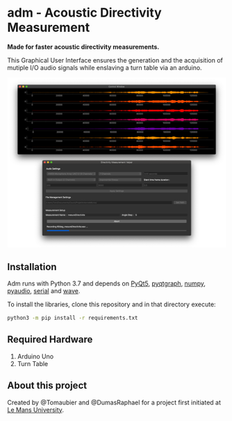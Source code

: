 # adm - Acoustic Directivity Measurement
**Made for faster acoustic directivity measurements.**

This Graphical User Interface ensures the generation and the acquisition of mutiple I/O audio signals while enslaving a turn table via an arduino.

<img src="pictures/ScreenCapture.png">

## Installation
Adm runs with Python 3.7 and depends on [PyQt5](https://pypi.org/project/PyQt5/), [pyqtgraph](http://www.pyqtgraph.org/), [numpy](https://www.numpy.org/), [pyaudio](https://pypi.org/project/PyAudio/), [serial](https://pypi.org/project/serial/) and [wave](https://docs.python.org/3/library/wave.html#module-wave). 

To install the libraries, clone this repository and in that directory execute:
```sh
python3 -m pip install -r requirements.txt
```


## Required Hardware
1. Arduino Uno
2. Turn Table

## About this project
Created by @Tomaubier and @DumasRaphael for a project first initiated at [Le Mans University](http://www.univ-lemans.fr/fr/index.html).

